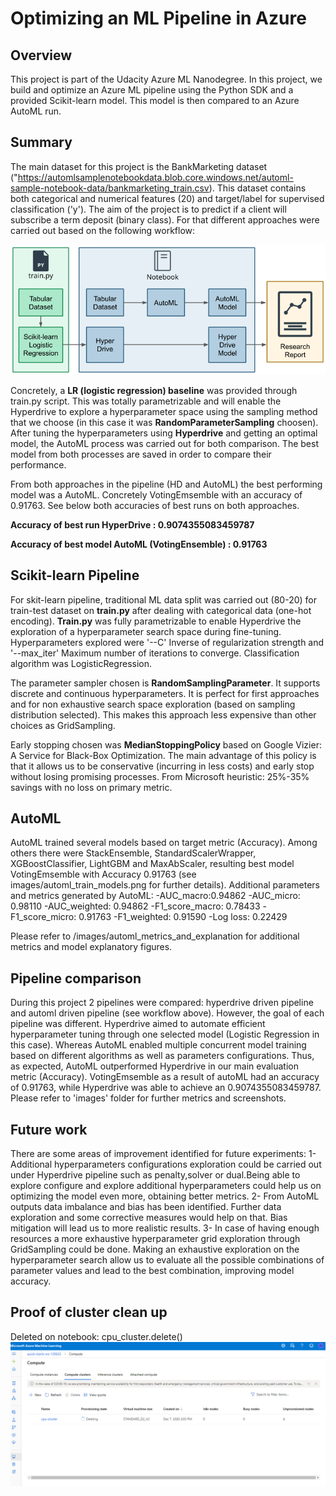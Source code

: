 # Optimizing an ML Pipeline in Azure

## Overview
This project is part of the Udacity Azure ML Nanodegree.
In this project, we build and optimize an Azure ML pipeline using the Python SDK and a provided Scikit-learn model.
This model is then compared to an Azure AutoML run.

## Summary
The main dataset for this project is the BankMarketing dataset ("https://automlsamplenotebookdata.blob.core.windows.net/automl-sample-notebook-data/bankmarketing_train.csv). This dataset contains both categorical and numerical features (20) and target/label for supervised classification ('y'). The aim of the project is to predict if a client will subscribe a term deposit (binary class). For that different approaches were carried out based on the following workflow: 

![GitHub pipeline](/images/creating-and-optimizing-an-ml-pipeline.png)

Concretely, a **LR (logistic regression) baseline** was provided through train.py script. This was totally parametrizable and will enable the Hyperdrive to explore a hyperparameter space using the sampling method that we choose (in this case it was **RandomParameterSampling** choosen). After tuning the hyperparameters using **Hyperdrive** and getting an optimal model, the AutoML process was carried out for both comparison. The best model from both processes are saved in order to compare their performance. 




From both approaches in the pipeline (HD and AutoML) the best performing model was a AutoML. Concretely VotingEmsemble with an accuracy of 0.91763. See below both accuracies of best runs on both approaches.

**Accuracy of best run HyperDrive : 0.9074355083459787**

**Accuracy of best model AutoML (VotingEnsemble) : 0.91763**




## Scikit-learn Pipeline

For skit-learn pipeline, traditional ML data split was carried out (80-20) for train-test dataset on **train.py** after dealing with categorical data (one-hot encoding). **Train.py** was fully parametrizable to enable Hyperdrive the exploration of a hyperparameter search space during fine-tuning. Hyperparameters explored were '--C' Inverse of regularization strength and '--max_iter' Maximum number of iterations to converge. Classification algorithm was LogisticRegression. 


The parameter sampler chosen is **RandomSamplingParameter**. It supports discrete and continuous hyperparameters. It is perfect for first approaches and for non exhaustive search space exploration (based on sampling distribution selected). This makes this approach less expensive than other choices as GridSampling.

Early stopping chosen was **MedianStoppingPolicy** based on Google Vizier: A Service for Black-Box Optimization. The main advantage of this policy is that it allows us to be conservative (incurring in less costs) and early stop without losing promising processes. From Microsoft heuristic: 25%-35% savings with no loss on primary metric.


## AutoML
AutoML trained several models based on target metric (Accuracy). Among others there were StackEnsemble, StandardScalerWrapper, XGBoostClassifier, LightGBM and MaxAbScaler, resulting best model VotingEmsemble with Accuracy 0.91763 (see images/automl_train_models.png for further details).
Additional parameters and metrics generated by AutoML:
-AUC_macro:0.94862
-AUC_micro: 0.98110
-AUC_weighted: 0.94862
-F1_score_macro: 0.78433
-F1_score_micro: 0.91763
-F1_weighted: 0.91590
-Log loss: 0.22429



Please refer to /images/automl_metrics_and_explanation for additional metrics and model explanatory figures.




## Pipeline comparison

During this project 2 pipelines were compared: hyperdrive driven pipeline and automl driven pipeline (see workflow above). However, the goal of each pipeline was different. Hyperdrive aimed to automate efficient hyperparameter tuning through one selected model (Logistic Regression in this case). Whereas AutoML enabled multiple concurrent model training based on different algorithms as well as parameters configurations. 
Thus, as expected, AutoML outperformed Hyperdrive in our main evaluation metric (Accuracy). VotingEmsemble as a result of autoML had an accuracy of 0.91763, while Hyperdrive was able to achieve an 0.9074355083459787. 
Please refer to 'images' folder for further metrics and screenshots.


## Future work
There are some areas of improvement identified for future experiments:
1- Additional hyperparameters configurations exploration could be carried out under Hyperdrive pipeline such as penalty,solver or dual.Being able to explore configure and explore additional hyperparameters could help us on optimizing the model even more, obtaining better metrics. 
2- From AutoML outputs data imbalance and bias has been identified. Further data exploration and some corrective measures would help on that. Bias mitigation will lead us to more realistic results.
3- In case of having enough resources a more exhaustive hyperparameter grid exploration through GridSampling could be done. Making an exhaustive exploration on the hyperparameter search allow us to evaluate all the possible combinations of parameter values and lead to the best combination, improving model accuracy.

## Proof of cluster clean up
Deleted on notebook: cpu_cluster.delete()
![GitHub cluster_proof](/images/resource_delete_proof.png)

